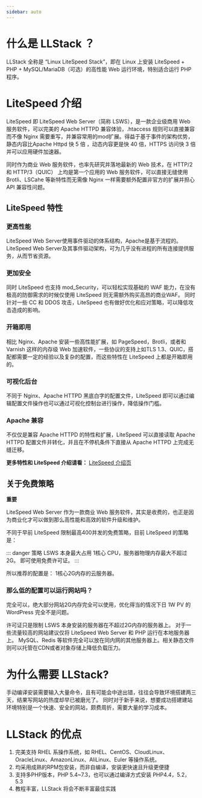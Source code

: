 ```yaml
---
sidebar: auto
---
```


# 什么是 LLStack ？

LLStack 全称是 “Linux LiteSpeed Stack”，即在 Linux 上安装 LiteSpeed + PHP + MySQL/MariaDB（可选）的高性能 Web 运行环境，特别适合运行 PHP 程序。

# LiteSpeed 介绍

LiteSpeed 即 LiteSpeed Web Server（简称 LSWS），是一款企业级商用 Web 服务软件，可以完美的 Apache HTTPD 兼容体验，.htaccess 规则可以直接兼容而不像 Nginx 需要重写，并兼容常用的mod扩展。得益于基于事件的架构优势，静态内容比Apache Httpd 快 5 倍 ，动态内容更是快 40 倍，HTTPS 访问快 3 倍并可以应用硬件加速器。

同时作为商业 Web 服务软件，也率先研究并落地最新的 Web 技术，在 HTTP/2 和 HTTP/3（QUIC） 上均是第一个应用的 Web 服务软件，可以直接无缝使用 Brotli、LSCahe 等新特性而无需像 Nginx 一样需要额外配置非官方的扩展并担心 API 兼容性问题。

## LiteSpeed 特性

### 更高性能

LiteSpeed Web Server使用事件驱动的体系结构，Apache是基于流程的。LiteSpeed Web Server及其事件驱动架构，可为几乎没有进程的所有连接提供服务，从而节省资源。

### 更加安全

同时 LiteSpeed 也支持 mod_Security，可以轻松实现基础的 WAF 能力，在没有极高的防御需求的时候仅使用 LiteSpeed 则无需额外购买高昂的商业WAF。 同时针对一些 CC 和 DDOS 攻击，LiteSpeed 也有做好优化和应对策略，可以降低攻击造成的影响。

### 开箱即用

相比 Nginx、Apache 安装一些高性能扩展，如 PageSpeed，Brotli，或者和 Varnish 这样的内存级 Web 加速软件，一些协议的支持上如TLS 1.3、QUIC，搭配都需要一定的经验以及复杂的配置，而这些特性在 LiteSpeed 上都是开箱即用的。

### 可视化后台

不同于 Nginx、Apache HTTPD 黑底白字的配置文件，LiteSpeed 即可以通过编辑配置文件操作也可以通过可视化控制台进行操作，降低操作门槛。

### Apache 兼容

不仅仅是兼容 Apache HTTPD 的特性和扩展，LiteSpeed 可以直接读取 Apache HTTPD 配置文件并转化，并且在不停机条件下直接从 Apache HTTPD 上完成无缝迁移。

**更多特性和 LiteSpeed 介绍请看：**  [LiteSpeed 介绍页](/lsws/LiteSpeed/)

## 关于免费策略

**重要**

LiteSpeed Web Server 作为一款商业 Web 服务软件，其实是收费的，也正是因为商业化才可以做到那么高性能和高效的软件升级和维护。

不同于早前 LiteSpeed 限制最高400并发的免费策略，目前 LiteSpeed 的策略是：


::: danger 策略
LSWS 本身最大占用 1核心 CPU，服务器物理内存最大不超过 2G。   即可使用免费许可证。
:::

所以推荐的配置是： 1核心2G内存的云服务器。 

### 那么低的配置可以运行网站吗？

完全可以，绝大部分网站2G内存完全可以使用，优化得当的情况下日 1W PV 的 WordPress 完全不是问题。

许可证只是限制 LSWS 本身安装的服务器在不超过2G内存的服务器上。 对于一些流量较高的网站建议仅将 LiteSpeed Web Server 和 PHP 运行在本地服务器上。 MySQL、Redis 等软件完全可以放在同内网的其他服务器上。相关静态文件则可以托管在CDN或者对象存储上降低负载压力。

# 为什么需要 LLStack?

手动编译安装需要输入大量命令，且有可能会中途出错，往往会导致环境搭建两三天，结果写网站的热度却早已被磨光了。
同时对于新手来说，想要成功搭建建站环境特别是一个快速、安全的网站，颇费周折，需要大量的学习成本。

# LLStack 的优点

1. 完美支持 RHEL 系操作系统，如 RHEL、CentOS、CloudLinux、OracleLinux、AmazonLinux、AliLinux、Euler 等操作系统。
2. 均采用成熟的RPM包安装，而非自编译，安装更快速且升级更便捷
3. 支持多PHP版本，PHP 5.4~7.3，也可以通过编译方式安装 PHP4.4，5.2，5.3
4. 教程丰富，LLStack 将会不断丰富最佳实践